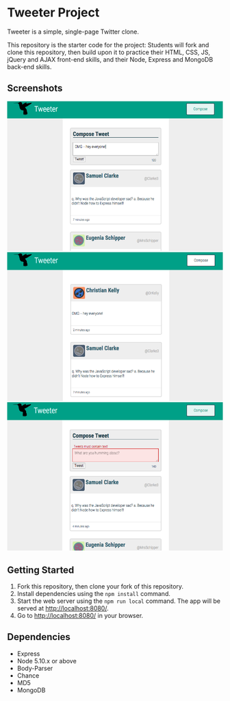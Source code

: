 # Tweeter Project

Tweeter is a simple, single-page Twitter clone.

This repository is the starter code for the project: Students will fork and clone this repository, then build upon it to practice their HTML, CSS, JS, jQuery and AJAX front-end skills, and their Node, Express and MongoDB back-end skills.

## Screenshots

!["Screenshot of tweet being composed"](https://github.com/quhairfoir/tweeter/blob/master/docs/compose.png?raw=true)
!["Screenshot of tweets"](https://github.com/quhairfoir/tweeter/blob/master/docs/landing.png?raw=true)
!["Screenshot of error message"](https://github.com/quhairfoir/tweeter/blob/master/docs/error.png?raw=true)

## Getting Started

1. Fork this repository, then clone your fork of this repository.
2. Install dependencies using the `npm install` command.
3. Start the web server using the `npm run local` command. The app will be served at <http://localhost:8080/>.
4. Go to <http://localhost:8080/> in your browser.

## Dependencies

- Express
- Node 5.10.x or above
- Body-Parser
- Chance
- MD5
- MongoDB
